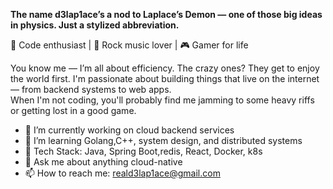 **The name d3lap1ace’s a nod to Laplace’s Demon — one of those big ideas in physics. Just a stylized abbreviation.**

🧠 Code enthusiast | 🎸 Rock music lover | 🎮 Gamer for life

You know me — I’m all about efficiency. The crazy ones? They get to enjoy the world first.
I'm passionate about building things that live on the internet — from backend systems to web apps.  
When I'm not coding, you'll probably find me jamming to some heavy riffs or getting lost in a good game.



- 🔭 I’m currently working on cloud backend services
- 🌱 I’m learning Golang,C++, system design, and distributed systems
- 🧰 Tech Stack: Java, Spring Boot,redis, React, Docker, k8s
- 💬 Ask me about anything cloud-native
- 📫 How to reach me: reald3lap1ace@gmail.com

<!-- ![GitHub Stats](https://github-readme-stats.vercel.app/api?username=d3lap1ace&show_icons=true&theme=tokyonight) -->


<!--
**d3Lap1ace/d3lap1ace** is a ✨ _special_ ✨ repository because its `README.md` (this file) appears on your GitHub profile.

Here are some ideas to get you started:

- 🔭 I’m currently working on ...
- 🌱 I’m currently learning ...
- 👯 I’m looking to collaborate on ...
- 🤔 I’m looking for help with ...
- 💬 Ask me about ...
- 📫 How to reach me: ...
- 😄 Pronouns: ...
- ⚡ Fun fact: ...
-->

